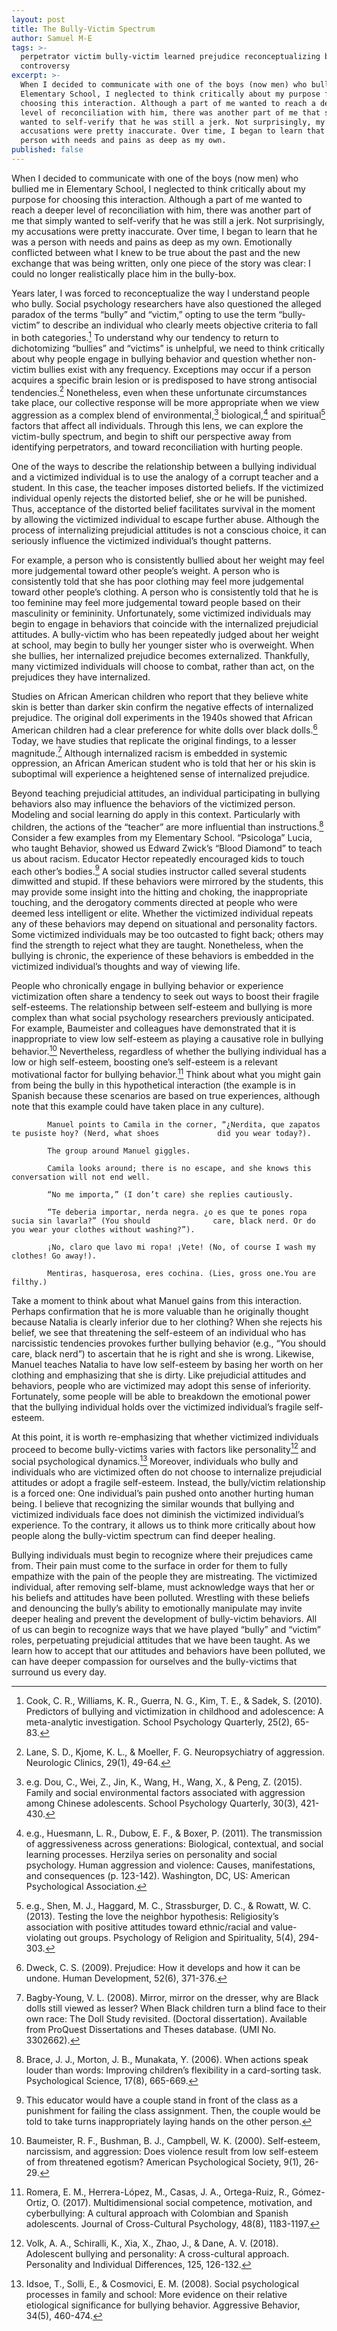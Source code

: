 ```yaml
---
layout: post
title: The Bully-Victim Spectrum
author: Samuel M-E
tags: >-
  perpetrator victim bully-victim learned prejudice reconceptualizing bullying
  controversy 
excerpt: >-
  When I decided to communicate with one of the boys (now men) who bullied me in
  Elementary School, I neglected to think critically about my purpose for
  choosing this interaction. Although a part of me wanted to reach a deeper
  level of reconciliation with him, there was another part of me that simply
  wanted to self-verify that he was still a jerk. Not surprisingly, my
  accusations were pretty inaccurate. Over time, I began to learn that he was a
  person with needs and pains as deep as my own.
published: false
---
```


When I decided to communicate with one of the boys (now men) who bullied me in Elementary School, I neglected to think critically about my purpose for choosing this interaction. Although a part of me wanted to reach a deeper level of reconciliation with him, there was another part of me that simply wanted to self-verify that he was still a jerk. Not surprisingly, my accusations were pretty inaccurate. Over time, I began to learn that he was a person with needs and pains as deep as my own. Emotionally conflicted between what I knew to be true about the past and the new exchange that was being written, only one piece of the story was clear: I could no longer realistically place him in the bully-box. 

Years later, I was forced to reconceptualize the way I understand people who bully. Social psychology researchers have also questioned the alleged paradox of the terms “bully” and “victim,” opting to use the term “bully-victim” to describe an individual who clearly meets objective criteria to fall in both categories.[^1] To understand why our tendency to return to dichotomizing “bullies” and “victims” is unhelpful, we need to think critically about why people engage in bullying behavior and question whether non-victim bullies exist with any frequency. Exceptions may occur if a person acquires a specific brain lesion or is predisposed to have strong antisocial tendencies.[^2] Nonetheless, even when these unfortunate circumstances take place, our collective response will be more appropriate when we view aggression as a complex blend of environmental,[^3] biological,[^4] and spiritual[^5] factors that affect all individuals. Through this lens, we can explore the victim-bully spectrum, and begin to shift our perspective away from identifying perpetrators, and toward reconciliation with hurting people. 

One of the ways to describe the relationship between a bullying individual and a victimized individual is to use the analogy of a corrupt teacher and a student. In this case, the teacher imposes distorted beliefs. If the victimized individual openly rejects the distorted belief, she or he will be punished. Thus, acceptance of the distorted belief facilitates survival in the moment by allowing the victimized individual to escape further abuse. Although the process of internalizing prejudicial attitudes is not a conscious choice, it can seriously influence the victimized individual’s thought patterns.

For example, a person who is consistently bullied about her weight may feel more judgemental toward other people’s weight. A person who is consistently told that she has poor clothing may feel more judgemental toward other people’s clothing. A person who is consistently told that he is too feminine may feel more judgemental toward people based on their masculinity or femininity. Unfortunately, some victimized individuals may begin to engage in behaviors that coincide with the internalized prejudicial attitudes. A bully-victim who has been repeatedly judged about her weight at school, may begin to bully her younger sister who is overweight. When she bullies, her internalized prejudice becomes externalized. Thankfully, many victimized individuals will choose to combat, rather than act, on the prejudices they have internalized.  

Studies on African American children who report that they believe white skin is better than darker skin confirm the negative effects of internalized prejudice. The original doll experiments in the 1940s showed that African American children had a clear preference for white dolls over black dolls.[^6] Today, we have studies that replicate the original findings, to a lesser magnitude.[^7] Although internalized racism is embedded in systemic oppression, an African American student who is told that her or his skin is suboptimal will experience a heightened sense of internalized prejudice.

Beyond teaching prejudicial attitudes, an individual participating in bullying behaviors also may influence the behaviors of the victimized person. Modeling and social learning do apply in this context. Particularly with children, the actions of the “teacher” are more influential than instructions.[^8] Consider a few examples from my Elementary School. “Psicologa” Lucia, who taught Behavior, showed us Edward Zwick’s “Blood Diamond” to teach us about racism. Educator Hector repeatedly encouraged kids to touch each other’s bodies.[^9] A social studies instructor called several students dimwitted and stupid. If these behaviors were mirrored by the students, this may provide some insight into the hitting and choking, the inappropriate touching, and the derogatory comments directed at people who were deemed less intelligent or elite. Whether the victimized individual repeats any of these behaviors may depend on situational and personality factors. Some victimized individuals may be too outcasted to fight back; others may find the strength to reject what they are taught. Nonetheless, when the bullying is chronic, the experience of these behaviors is embedded in the victimized individual’s thoughts and way of viewing life. 

People who chronically engage in bullying behavior or experience victimization often share a tendency to seek out ways to boost their fragile self-esteems. The relationship between self-esteem and bullying is more complex than what social psychology researchers previously anticipated. For example, Baumeister and colleagues have demonstrated that it is inappropriate to view low self-esteem as playing a causative role in bullying behavior.[^10] Nevertheless, regardless of whether the bullying individual has a low or high self-esteem, boosting one’s self-esteem is a relevant motivational factor for bullying behavior.[^11] Think about what you might gain from being the bully in this hypothetical interaction (the example is in Spanish because these scenarios are based on true experiences, although note that this example could have taken place in any culture).

			Manuel points to Camila in the corner, “¿Nerdita, que zapatos te pusiste hoy? (Nerd, what shoes 			did you wear today?). 

			The group around Manuel giggles. 

			Camila looks around; there is no escape, and she knows this conversation will not end well. 

			“No me importa,” (I don’t care) she replies cautiously.

			“Te deberia importar, nerda negra. ¿o es que te pones ropa sucia sin lavarla?” (You	should 				care, black nerd. Or do you wear your clothes without washing?”). 

			¡No, claro que lavo mi ropa! ¡Vete! (No, of course I wash my clothes! Go away!). 

			Mentiras, hasquerosa, eres cochina. (Lies, gross one.You are filthy.)

Take a moment to think about what Manuel gains from this interaction. Perhaps confirmation that he is more valuable than he originally thought because Natalia is clearly inferior due to her clothing? When she rejects his belief, we see that threatening the self-esteem of an individual who has narcissistic tendencies provokes further bullying behavior (e.g., “You should care, black nerd”) to ascertain that he is right and she is wrong. Likewise, Manuel teaches Natalia to have low self-esteem by basing her worth on her clothing and emphasizing that she is dirty. Like prejudicial attitudes and behaviors, people who are victimized may adopt this sense of inferiority. Fortunately, some people will be able to breakdown the emotional power that the bullying individual holds over the victimized individual’s fragile self-esteem. 

At this point, it is worth re-emphasizing that whether victimized individuals proceed to become bully-victims varies with factors like personality[^12] and social psychological dynamics.[^13] Moreover, individuals who bully and individuals who are victimized often do not choose to internalize prejudicial attitudes or adopt a fragile self-esteem. Instead, the bully/victim relationship is a forced one: One individual’s pain pushed onto another hurting human being. I believe that recognizing the similar wounds that bullying and victimized individuals face does not diminish the victimized individual’s experience. To the contrary, it allows us to think more critically about how people along the bully-victim spectrum can find deeper healing. 

Bullying individuals must begin to recognize where their prejudices came from. Their pain must come to the surface in order for them to fully empathize with the pain of the people they are mistreating. The victimized individual, after removing self-blame, must acknowledge ways that her or his beliefs and attitudes have been polluted. Wrestling with these beliefs and denouncing the bully’s ability to emotionally manipulate may invite deeper healing and prevent the development of bully-victim behaviors. All of us can begin to recognize ways that we have played “bully” and “victim” roles, perpetuating prejudicial attitudes that we have been taught. As we learn how to accept that our attitudes and behaviors have been polluted, we can have deeper compassion for ourselves and the bully-victims that surround us every day. 	


 
[^1]:
	Cook, C. R., Williams, K. R., Guerra, N. G., Kim, T. E., & Sadek, S. (2010). Predictors of bullying and victimization in childhood and adolescence: A meta-analytic investigation. School Psychology Quarterly, 25(2), 65-83. 

[^2]:
	Lane, S. D., Kjome, K. L., & Moeller, F. G. Neuropsychiatry of aggression. Neurologic Clinics, 29(1), 49-64.  

[^3]:
	e.g. Dou, C., Wei, Z., Jin, K., Wang, H., Wang, X., & Peng, Z. (2015). Family and social environmental factors associated with aggression among Chinese adolescents. School Psychology Quarterly, 30(3), 421-430. 

[^4]:
	e.g., Huesmann, L. R., Dubow, E. F., & Boxer, P. (2011). The transmission of aggressiveness across generations: Biological, contextual, and social learning processes. Herzilya series on personality and social psychology. Human aggression and violence: Causes, manifestations, and consequences (p. 123-142). Washington, DC, US: American Psychological Association. 


[^5]:
	e.g., Shen, M. J., Haggard, M. C., Strassburger, D. C., & Rowatt, W. C. (2013). Testing the love the neighbor hypothesis: Religiosity’s association with positive attitudes toward ethnic/racial and value-violating out groups. Psychology of Religion and Spirituality, 5(4), 294-303. 


[^6]:
	Dweck, C. S. (2009). Prejudice: How it develops and how it can be undone. Human Development, 52(6), 371-376. 

[^7]:
	Bagby-Young, V. L. (2008). Mirror, mirror on the dresser, why are Black dolls still viewed as lesser? When Black children turn a blind face to their own race: The Doll Study revisited. (Doctoral dissertation). Available from ProQuest Dissertations and Theses database. (UMI No. 3302662).

[^8]:
	Brace, J. J., Morton, J. B., Munakata, Y. (2006). When actions speak louder than words: Improving children’s flexibility in a card-sorting task. Psychological Science, 17(8), 665-669.

[^9]:
	This educator would have a couple stand in front of the class as a punishment for failing the class assignment. Then, the couple would be told to take turns inappropriately laying hands on the other person.

[^10]:
	Baumeister, R. F., Bushman, B. J., Campbell, W. K. (2000). Self-esteem, narcissism, and aggression: Does violence result from low self-esteem of from threatened egotism? American Psychological Society, 9(1), 26-29.

[^11]:
	Romera, E. M., Herrera-López, M., Casas, J. A., Ortega-Ruiz, R., Gómez-Ortiz, O. (2017). Multidimensional social competence, motivation, and cyberbullying: A cultural approach with Colombian and Spanish adolescents. Journal of Cross-Cultural Psychology, 48(8), 1183-1197.

[^12]:
	Volk, A. A., Schiralli, K., Xia, X., Zhao, J., & Dane, A. V. (2018). Adolescent bullying and personality: A cross-cultural approach. Personality and Individual Differences, 125, 126-132.

[^13]:
	Idsoe, T., Solli, E., & Cosmovici, E. M. (2008). Social psychological processes in family and school: More evidence on their relative etiological significance for bullying behavior. Aggressive Behavior, 34(5), 460-474.
